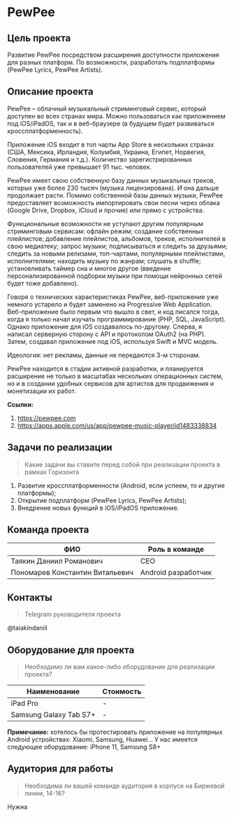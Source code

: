 # PewPee

## Цель проекта

Развитие PewPee посредством расширения доступности приложения для разных платформ. По возможности, разработать подплатформы (PewPee Lyrics, PewPee Artists). 

## Описание проекта

PewPee – облачный музыкальный стриминговый сервис, который доступен во всех странах мира. Можно пользоваться как приложением под iOS/iPadOS, так и в веб-браузере (в будущем будет развиваться кроссплатформенность).

Приложение iOS входит в топ чарты App Store в нескольких странах (США, Мексика, Ирландия, Колумбия, Украина, Египет, Норвегия, Словения, Германия и т.д.). Количество зарегистрированных пользователей уже превышает 91 тыс. человек.

PewPee имеет свою собственную базу данных музыкальных треков, которых уже более 230 тысяч (музыка лицензирована). И она дальше продолжает расти. Помимо собственной базы данных музыки, PewPee предоставляет возможность импортировать свои песни через облака (Google Drive, Dropbox, iCloud и прочие) или прямо с устройства.

Функциональные возможности не уступают другим популярным стриминговым сервисам: офлайн режим; создание собственных плейлистов; добавление плейлистов, альбомов, треков, исполнителей в свою медиатеку; запрос музыки; подписываться и следить за друзьями; следить за новыми релизами, топ-чартами, популярными плейлистами, исполнителями; находить музыку по жанрам; слушать в shuffle; установливать таймер сна и многое другое (введение персонализированной подборки музыки при помощи нейронных сетей будет тоже добавлено).

Говоря о технических характеристиках PewPee, веб-приложение уже немного устарело и будет заменено на Progressive Web Application. Веб-приложение было первым что вышло в свет, и код писался тогда, когда я только начал изучать программирование (PHP, SQL, JavaScript). Однако приложение для iOS создавалось по-другому. Сперва, я написал серверную сторону с API и протоколом OAuth2 (на PHP). Затем, создавал приложение под iOS, используя Swift и MVC модель.

Идеология: нет рекламы, данные не передаются 3-м сторонам.

PewPee находится в стадии активной разработки, и планируется расширение не только в масштабах нескольких операционных систем, но и в создании удобных сервисов для артистов для продвижения и монетизации их работ.

**Ссылки:**
1. https://pewpee.com
2. https://apps.apple.com/us/app/pewpee-music-player/id1483338834

## Задачи по реализации

> Какие задачи вы ставите перед собой при реализации проекта в рамках Горизонта

1. Развитие кроссплатформенности (Android, если успеем, то и другие платформы);
2. Открытие подплатформ (PewPee Lyrics, PewPee Artists);
4. Внедрение новых функций в iOS/iPadOS приложение.

## Команда проекта

| ФИО | Роль в команде |
|-----|-----|
| Таякин Даниил Романович | CEO |
| Пономарев Константин Витальевич | Android разработчик |

## Контакты

> Telegram руководителя проекта

@taiakindaniil

## Оборудование для проекта

> Необходимо ли вам какое-либо оборудование для реализации проекта?

| Наименование | Стоимость |
|-----|-----|
| iPad Pro | - |
| Samsung Galaxy Tab S7+ | - |

**Примечание:** хотелось бы протестировать приложение на популярных Android устройствах: Xiaomi, Samsung, Huawei...
У нас имеется следующее оборудование: iPhone 11, Samsung S8+

## Аудитория для работы

> Необходима ли вашей команде аудитория в корпусе на Биржевой линии, 14-16?

Нужна
